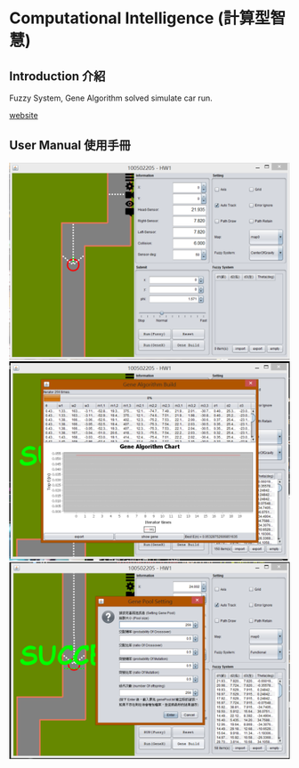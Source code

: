 Computational Intelligence (計算型智慧)
=====


## Introduction 介紹 ##

Fuzzy System, Gene Algorithm solved simulate car run.

[website](http://morris821028.github.io/2014/04/12/computational-intelligence-learn/)

## User Manual 使用手冊 ##

![img](/images/demo.PNG)
![img](/images/demo2.png)
![img](/images/demo3.png)
